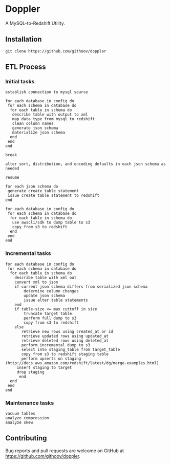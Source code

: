 # Doppler

A MySQL-to-Redshift Utility.

## Installation

`git clone https://github.com/githoov/doppler`

## ETL Process

### Initial tasks
```
establish connection to mysql source

for each database in config do
 for each schema in database do
  for each table in schema do
   describe table with output to xml
   map data type from mysql to redshift
   clean column names
   generate json schema
   materialize json schema
  end
 end
end

break

alter sort, distribution, and encoding defaults in each json schema as needed

resume 

for each json schema do
 generate create table statement
 issue create table statement to redshift
end

for each database in config do
 for each schema in database do
  for each table in schema do
   use awscli/sdk to dump table to s3
   copy from s3 to redshift
  end
 end
end
```
### Incremental tasks
```
for each database in config do
 for each schema in database do
  for each table in schema do
  	describe table with xml out
  	convert xml to json
  	if current json schema differs from serialized json schema
  		determine column changes
  		update json schema
  		issue alter table statements
  	end
  	if table-size <= max cuttoff in size
  		truncate target table
  		perform full dump to s3
  		copy from s3 to redshift
  	else
	   retrieve new rows using created_at or id
	   retrieve updated rows using updated_at
	   retrieve deleted rows using deleted_at
	   perform incremental dump to s3
	   select into staging_table from target_table
	   copy from s3 to redshift staging table
	   perform upserts on staging (http://docs.aws.amazon.com/redshift/latest/dg/merge-examples.html)
     insert staging to target
     drop staging
	  end
  end
 end
end
```

### Maintenance tasks
```
vacuum tables
analyze compression
analyze skew
```

## Contributing

Bug reports and pull requests are welcome on GitHub at https://github.com/githoov/doppler.

